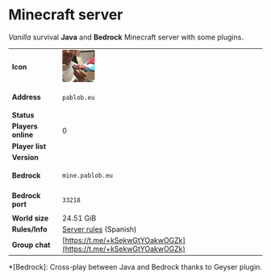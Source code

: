 # Minecraft server

_Vanilla_ survival **Java** and **Bedrock** Minecraft server with some plugins. <span></span>

|                    |                                                                                 |
| ------------------ | ------------------------------------------------------------------------------- |
| **Icon**           | <img id="minecraft-icon" src="/assets/favicon/minecraft-server-icon.png"></img> |
| **Address**        | <pre><code id="minecraft-address">pablob.eu</code></pre>                        |
| **Status**         | <div id="minecraft-status"></div>                                               |
| **Players online** | <span id="minecraft-players">0</span>                                           |
| **Player list**    | <div id="minecraft-player-list"></div>                                          |
| **Version**        | <div id="minecraft-version"></div>                                              |
| **Bedrock**        | <pre><code>mine.pablob.eu</code></pre>                                          |
| **Bedrock port**   | <pre><code>33218</code></pre>                                                   |
| **World size**     | <div id="minecraft-world-size">24.51 GiB</div>                                  |
| **Rules/Info**     | [Server rules](https://telegra.ph/Servidor-de-minecraft-01-30) (Spanish)        |
| **Group chat**     | [https://t.me/+kSekwGtYOakwOGZk](https://t.me/+kSekwGtYOakwOGZk)                |

\*[Bedrock]: Cross-play between Java and Bedrock thanks to Geyser plugin.
